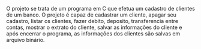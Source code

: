 O projeto se trata de um programa em C que efetua um cadastro de clientes de um banco. 
O projeto é capaz de cadastrar um cliente, apagar seu cadastro, listar os clientes, fazer debito, deposito, transferencia entre contas, mostrar o extrato do cliente, salvar as informações do cliente e após encerrar o programa, as informações dos clientes são salvas em arquivo binário.
